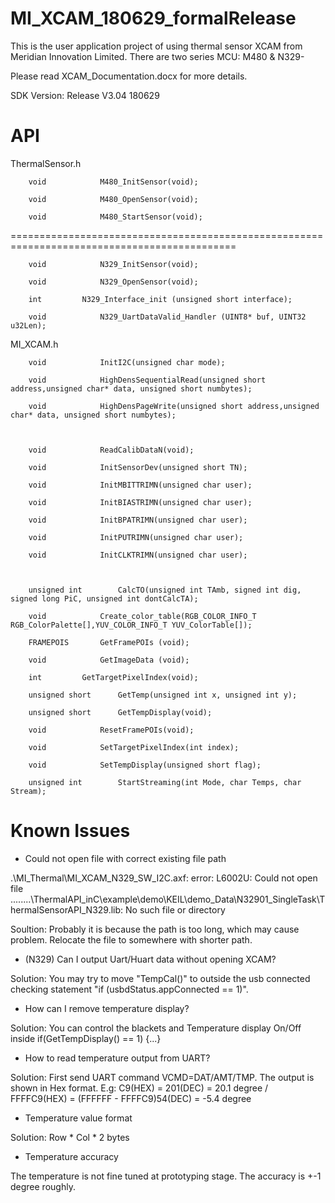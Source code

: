# MI_XCAM_180629_formalRelease

This is the user application project of using thermal sensor XCAM from Meridian Innovation Limited.
There are two series MCU: M480 & N329-

Please read XCAM_Documentation.docx for more details.

SDK Version: Release V3.04 180629

# API

ThermalSensor.h

		void			M480_InitSensor(void);

		void			M480_OpenSensor(void);

		void			M480_StartSensor(void);

=============================================================================================

		void			N329_InitSensor(void);

		void			N329_OpenSensor(void);

		int			N329_Interface_init (unsigned short interface);

		void			N329_UartDataValid_Handler (UINT8* buf, UINT32 u32Len);

MI_XCAM.h

		void 			InitI2C(unsigned char mode);

		void 			HighDensSequentialRead(unsigned short address,unsigned char* data, unsigned short numbytes);

		void 			HighDensPageWrite(unsigned short address,unsigned char* data, unsigned short numbytes);



		void 			ReadCalibDataN(void);

		void			InitSensorDev(unsigned short TN);

		void 			InitMBITTRIMN(unsigned char user);

		void 			InitBIASTRIMN(unsigned char user);

		void 			InitBPATRIMN(unsigned char user);

		void 			InitPUTRIMN(unsigned char user);

		void 			InitCLKTRIMN(unsigned char user);



		unsigned int 		CalcTO(unsigned int TAmb, signed int dig, signed long PiC, unsigned int dontCalcTA);

		void 			Create_color_table(RGB_COLOR_INFO_T RGB_ColorPalette[],YUV_COLOR_INFO_T YUV_ColorTable[]);

		FRAMEPOIS 		GetFramePOIs (void);

		void 			GetImageData (void);

		int			GetTargetPixelIndex(void);

		unsigned short		GetTemp(unsigned int x, unsigned int y);

		unsigned short		GetTempDisplay(void);

		void 			ResetFramePOIs(void);

		void			SetTargetPixelIndex(int index);

		void			SetTempDisplay(unsigned short flag);

		unsigned int		StartStreaming(int Mode, char Temps, char Stream);

		
# Known Issues

-	Could not open file with correct existing file path

.\MI_Thermal\MI_XCAM_N329_SW_I2C.axf: error: L6002U: Could not open file ..\..\..\..\ThermalAPI_inC\example\demo\KEIL\demo_Data\N32901_SingleTask\ThermalSensorAPI_N329.lib: No such file or directory

Soultion: Probably it is because the path is too long, which may cause problem. Relocate the file to somewhere with shorter path.

-	(N329) Can I output Uart/Huart data without opening XCAM?

Solution: You may try to move "TempCal()" to outside the usb connected checking statement "if (usbdStatus.appConnected == 1)".

-	How can I remove temperature display?
	
Solution: You can control the blackets and Temperature display On/Off inside if(GetTempDisplay() == 1) {...}

-	How to read temperature output from UART?
	
Solution: First send UART command VCMD=DAT/AMT/TMP. The output is shown in Hex format. E.g: C9(HEX) = 201(DEC) = 20.1 degree / FFFFC9(HEX) = (FFFFFF - FFFFC9)54(DEC) = -5.4 degree

-	Temperature value format

Solution: Row * Col * 2 bytes

-	Temperature accuracy

The temperature is not fine tuned at prototyping stage. The accuracy is +-1 degree roughly.

